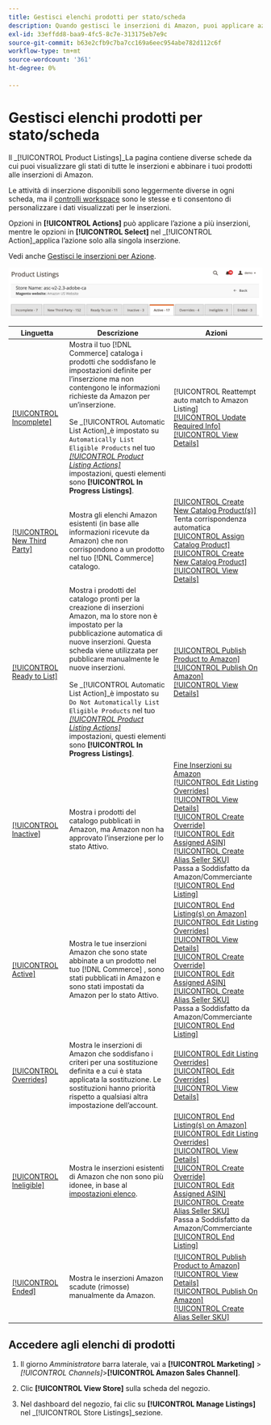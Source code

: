 ```yaml
---
title: Gestisci elenchi prodotti per stato/scheda
description: Quando gestisci le inserzioni di Amazon, puoi applicare azioni alle inserzioni in base allo stato.
exl-id: 33effdd8-baa9-4fc5-8c7e-313175eb7e9c
source-git-commit: b63e2cfb9c7ba7cc169a6eec954abe782d112c6f
workflow-type: tm+mt
source-wordcount: '361'
ht-degree: 0%

---
```


# Gestisci elenchi prodotti per stato/scheda

Il _[!UICONTROL Product Listings]_La pagina contiene diverse schede da cui puoi visualizzare gli stati di tutte le inserzioni e abbinare i tuoi prodotti alle inserzioni di Amazon.

Le attività di inserzione disponibili sono leggermente diverse in ogni scheda, ma il [controlli workspace](./workspace-controls.md) sono le stesse e ti consentono di personalizzare i dati visualizzati per le inserzioni.

Opzioni in **[!UICONTROL Actions]** può applicare l’azione a più inserzioni, mentre le opzioni in **[!UICONTROL Select]** nel _[!UICONTROL Action]_applica l’azione solo alla singola inserzione.

Vedi anche [Gestisci le inserzioni per Azione](./managing-listings-by-action.md).

![Schede Elenco prodotti](assets/amazon-product-listings-tabs.png)

| Linguetta | Descrizione | Azioni |
|--- |--- |--- |
| [[!UICONTROL Incomplete]](./incomplete-listings.md) | Mostra il tuo [!DNL Commerce] cataloga i prodotti che soddisfano le impostazioni definite per l’inserzione ma non contengono le informazioni richieste da Amazon per un’inserzione.<br><br>Se _[!UICONTROL Automatic List Action]_è impostato su `Automatically List Eligible Products` nel tuo [_[!UICONTROL Product Listing Actions]_](./product-listing-actions.md) impostazioni, questi elementi sono **[!UICONTROL In Progress Listings]**. | [!UICONTROL Reattempt auto match to Amazon Listing]<br>[[!UICONTROL Update Required Info]](./amazon-manually-update-incomplete-listing.md)<br>[[!UICONTROL View Details]](./product-listing-details.md) |
| [[!UICONTROL New Third Party]](./new-third-party-listings.md) | Mostra gli elenchi Amazon esistenti (in base alle informazioni ricevute da Amazon) che non corrispondono a un prodotto nel tuo [!DNL Commerce] catalogo. | [[!UICONTROL Create New Catalog Product(s)]](./creating-assigning-catalog-products.md)<br>Tenta corrispondenza automatica<br>[[!UICONTROL Assign Catalog Product]](./creating-assigning-catalog-products.md)<br>[[!UICONTROL Create New Catalog Product]](./creating-assigning-catalog-products.md)<br>[[!UICONTROL View Details]](./product-listing-details.md) |
| [[!UICONTROL Ready to List]](./ready-to-list.md) | Mostra i prodotti del catalogo pronti per la creazione di inserzioni Amazon, ma lo store non è impostato per la pubblicazione automatica di nuove inserzioni. Questa scheda viene utilizzata per pubblicare manualmente le nuove inserzioni.<br><br>Se _[!UICONTROL Automatic List Action]_è impostato su `Do Not Automatically List Eligible Products` nel tuo [_[!UICONTROL Product Listing Actions]_](./product-listing-actions.md) impostazioni, questi elementi sono **[!UICONTROL In Progress Listings]**. | [[!UICONTROL Publish Product to Amazon]](./publish-listings-manually.md)<br>[[!UICONTROL Publish On Amazon]](./publish-listings-manually.md)<br>[[!UICONTROL View Details]](./product-listing-details.md) |
| [[!UICONTROL Inactive]](./inactive-listings.md) | Mostra i prodotti del catalogo pubblicati in Amazon, ma Amazon non ha approvato l’inserzione per lo stato Attivo. | [Fine Inserzioni su Amazon](./end-listings-manually.md)<br>[[!UICONTROL Edit Listing Overrides]](./creating-editing-overrides.md)<br>[[!UICONTROL View Details]](./product-listing-details.md)<br>[[!UICONTROL Create Override]](./creating-editing-overrides.md)<br>[[!UICONTROL Edit Assigned ASIN]](./edit-assigned-asin.md)<br>[[!UICONTROL Create Alias Seller SKU]](./create-alias-seller-sku.md#region-specific)<br>Passa a Soddisfatto da Amazon/Commerciante<br>[[!UICONTROL End Listing]](./end-listings-manually.md) |
| [[!UICONTROL Active]](./active-listings.md) | Mostra le tue inserzioni Amazon che sono state abbinate a un prodotto nel tuo [!DNL Commerce] , sono stati pubblicati in Amazon e sono stati impostati da Amazon per lo stato Attivo. | [[!UICONTROL End Listing(s) on Amazon]](./end-listings-manually.md)<br>[[!UICONTROL Edit Listing Overrides]](./creating-editing-overrides.md)<br>[[!UICONTROL View Details]](./product-listing-details.md)<br>[[!UICONTROL Create Override]](./creating-editing-overrides.md)<br>[[!UICONTROL Edit Assigned ASIN]](./edit-assigned-asin.md)<br>[[!UICONTROL Create Alias Seller SKU]](./create-alias-seller-sku.md#region-specific)<br>Passa a Soddisfatto da Amazon/Commerciante<br>[[!UICONTROL End Listing]](./end-listings-manually.md) |
| [[!UICONTROL Overrides]](./overrides.md) | Mostra le inserzioni di Amazon che soddisfano i criteri per una sostituzione definita e a cui è stata applicata la sostituzione. Le sostituzioni hanno priorità rispetto a qualsiasi altra impostazione dell’account. | [[!UICONTROL Edit Listing Overrides]](./creating-editing-overrides.md)<br>[[!UICONTROL Edit Overrides]](./creating-editing-overrides.md)<br>[[!UICONTROL View Details]](./product-listing-details.md) |
| [[!UICONTROL Ineligible]](./ineligible-listings.md) | Mostra le inserzioni esistenti di Amazon che non sono più idonee, in base al [impostazioni elenco](./listing-settings.md). | [[!UICONTROL End Listing(s) on Amazon]](./end-listings-manually.md)<br>[[!UICONTROL Edit Listing Overrides]](./creating-editing-overrides.md)<br>[[!UICONTROL View Details]](./product-listing-details.md)<br>[[!UICONTROL Create Override]](./creating-editing-overrides.md)<br>[[!UICONTROL Edit Assigned ASIN]](./edit-assigned-asin.md)<br>[[!UICONTROL Create Alias Seller SKU]](./create-alias-seller-sku.md#region-specific)<br>Passa a Soddisfatto da Amazon/Commerciante<br>[[!UICONTROL End Listing]](./end-listings-manually.md) |
| [[!UICONTROL Ended]](./ended-listings.md) | Mostra le inserzioni Amazon scadute (rimosse) manualmente da Amazon. | [[!UICONTROL Publish Product to Amazon]](./publish-listings-manually.md)<br>[[!UICONTROL View Details]](./product-listing-details.md)<br>[[!UICONTROL Publish On Amazon]](./publish-listings-manually.md)<br>[[!UICONTROL Create Alias Seller SKU]](./create-alias-seller-sku.md#region-specific) |

## Accedere agli elenchi di prodotti

1. Il giorno _Amministratore_ barra laterale, vai a **[!UICONTROL Marketing]** > _[!UICONTROL Channels]_>**[!UICONTROL Amazon Sales Channel]**.

1. Clic **[!UICONTROL View Store]** sulla scheda del negozio.

1. Nel dashboard del negozio, fai clic su **[!UICONTROL Manage Listings]** nel _[!UICONTROL Store Listings]_sezione.
